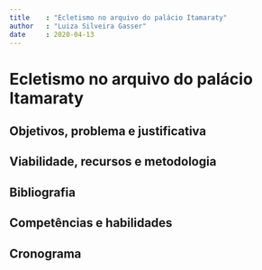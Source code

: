 ```yaml
---
title    : "Ecletismo no arquivo do palácio Itamaraty"
author   : "Luiza Silveira Gasser"
date     : 2020-04-13
---
```


Ecletismo no arquivo do palácio Itamaraty
=========================================

Objetivos, problema e justificativa
-----------------------------------

<!--
   -Inserir aqui o resumo do plano de trabalho, contendo objetivos, problema
   -de pesquisa do aluno e justificativa para o desenvolvimento do plano, de
   -maneira a demonstrar claramente a adequação do plano ao projeto de
   -pesquisa e ao nível de pesquisa de iniciação científica.
   -
   -Texto com 5000 caracteres.
   -->

Viabilidade, recursos e metodologia
-----------------------------------

<!--
   -Inserir a descrição da metodologia da pesquisa contendo os passos
   -metodológicos necessários para a sua execução e para o alcance dos
   -objetivos enunciados. Também devem ser descritos os recursos materiais
   -(bibliografia, computadores, softwares, metodologias, equipamentos de
   -laboratório, reagentes e outros materiais e equipamentos de pesquisa) e
   -a infraestrutura (laboratórios, salas de pesquisa, salas de informática
   -e outros espaços) disponíveis para a execução do plano de trabalho do
   -aluno, de maneira a mostrar a viabilidade da execução da pesquisa.
   -
   -Texto com 4000 caracteres.
   -->

Bibliografia
------------

<!--
   -Preenchimento não obrigatório, caso a bibliografia do plano de trabalho
   -do(a) Aluno(a) já esteja inclusa na bibliografia da proposta de pesquisa
   -do(a) Orientador(a)
   -
   -Texto com no máximo 2000 caracteres.
   -->

Competências e habilidades
--------------------------

<!--
   -Texto com no máximo 1000 caracteres.
   -->

Cronograma
----------

<!--
   -Mês a mês
   -->

